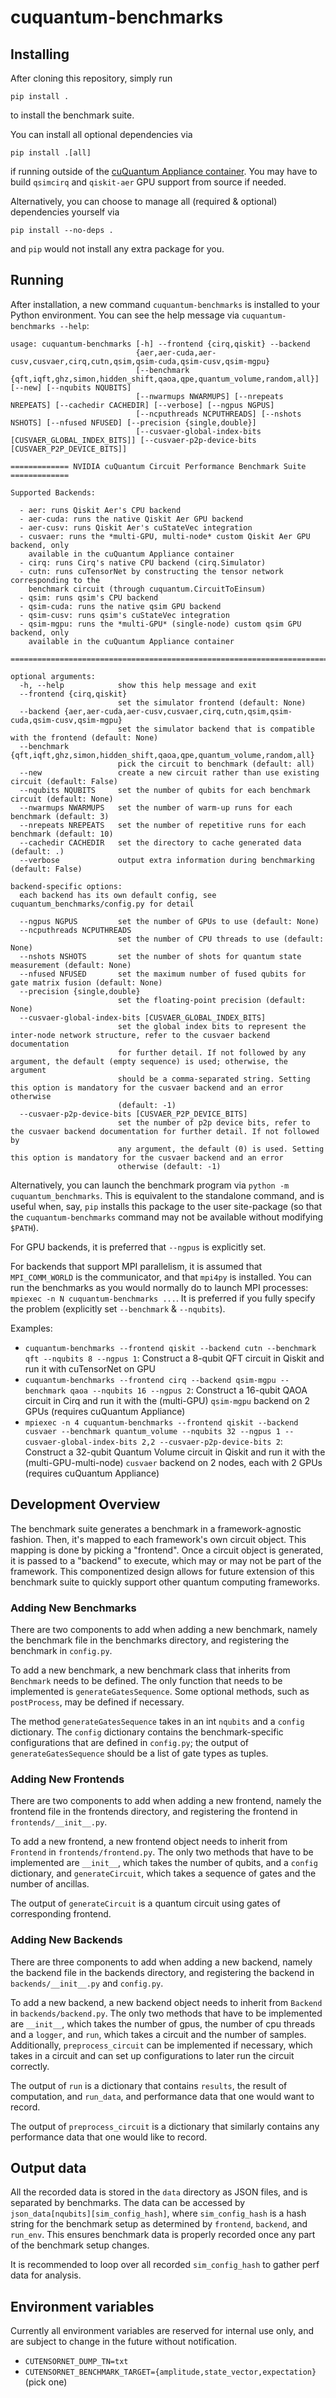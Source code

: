 # cuquantum-benchmarks

## Installing

After cloning this repository, simply run
```
pip install .
```
to install the benchmark suite.

You can install all optional dependencies via
```
pip install .[all]
```
if running outside of the [cuQuantum Appliance container](https://docs.nvidia.com/cuda/cuquantum/appliance/index.html). You may have to build `qsimcirq` and `qiskit-aer` GPU support from source if needed.

Alternatively, you can choose to manage all (required & optional) dependencies yourself via
```
pip install --no-deps .
```
and `pip` would not install any extra package for you.

## Running

After installation, a new command `cuquantum-benchmarks` is installed to your Python environment. You can see the help message via `cuquantum-benchmarks --help`:

```
usage: cuquantum-benchmarks [-h] --frontend {cirq,qiskit} --backend
                            {aer,aer-cuda,aer-cusv,cusvaer,cirq,cutn,qsim,qsim-cuda,qsim-cusv,qsim-mgpu}
                            [--benchmark {qft,iqft,ghz,simon,hidden_shift,qaoa,qpe,quantum_volume,random,all}] [--new] [--nqubits NQUBITS]
                            [--nwarmups NWARMUPS] [--nrepeats NREPEATS] [--cachedir CACHEDIR] [--verbose] [--ngpus NGPUS]
                            [--ncputhreads NCPUTHREADS] [--nshots NSHOTS] [--nfused NFUSED] [--precision {single,double}]
                            [--cusvaer-global-index-bits [CUSVAER_GLOBAL_INDEX_BITS]] [--cusvaer-p2p-device-bits [CUSVAER_P2P_DEVICE_BITS]]

============= NVIDIA cuQuantum Circuit Performance Benchmark Suite =============

Supported Backends:

  - aer: runs Qiskit Aer's CPU backend
  - aer-cuda: runs the native Qiskit Aer GPU backend
  - aer-cusv: runs Qiskit Aer's cuStateVec integration
  - cusvaer: runs the *multi-GPU, multi-node* custom Qiskit Aer GPU backend, only
    available in the cuQuantum Appliance container
  - cirq: runs Cirq's native CPU backend (cirq.Simulator)
  - cutn: runs cuTensorNet by constructing the tensor network corresponding to the
    benchmark circuit (through cuquantum.CircuitToEinsum)
  - qsim: runs qsim's CPU backend
  - qsim-cuda: runs the native qsim GPU backend
  - qsim-cusv: runs qsim's cuStateVec integration
  - qsim-mgpu: runs the *multi-GPU* (single-node) custom qsim GPU backend, only
    available in the cuQuantum Appliance container

================================================================================

optional arguments:
  -h, --help            show this help message and exit
  --frontend {cirq,qiskit}
                        set the simulator frontend (default: None)
  --backend {aer,aer-cuda,aer-cusv,cusvaer,cirq,cutn,qsim,qsim-cuda,qsim-cusv,qsim-mgpu}
                        set the simulator backend that is compatible with the frontend (default: None)
  --benchmark {qft,iqft,ghz,simon,hidden_shift,qaoa,qpe,quantum_volume,random,all}
                        pick the circuit to benchmark (default: all)
  --new                 create a new circuit rather than use existing circuit (default: False)
  --nqubits NQUBITS     set the number of qubits for each benchmark circuit (default: None)
  --nwarmups NWARMUPS   set the number of warm-up runs for each benchmark (default: 3)
  --nrepeats NREPEATS   set the number of repetitive runs for each benchmark (default: 10)
  --cachedir CACHEDIR   set the directory to cache generated data (default: .)
  --verbose             output extra information during benchmarking (default: False)

backend-specific options:
  each backend has its own default config, see cuquantum_benchmarks/config.py for detail

  --ngpus NGPUS         set the number of GPUs to use (default: None)
  --ncputhreads NCPUTHREADS
                        set the number of CPU threads to use (default: None)
  --nshots NSHOTS       set the number of shots for quantum state measurement (default: None)
  --nfused NFUSED       set the maximum number of fused qubits for gate matrix fusion (default: None)
  --precision {single,double}
                        set the floating-point precision (default: None)
  --cusvaer-global-index-bits [CUSVAER_GLOBAL_INDEX_BITS]
                        set the global index bits to represent the inter-node network structure, refer to the cusvaer backend documentation
                        for further detail. If not followed by any argument, the default (empty sequence) is used; otherwise, the argument
                        should be a comma-separated string. Setting this option is mandatory for the cusvaer backend and an error otherwise
                        (default: -1)
  --cusvaer-p2p-device-bits [CUSVAER_P2P_DEVICE_BITS]
                        set the number of p2p device bits, refer to the cusvaer backend documentation for further detail. If not followed by
                        any argument, the default (0) is used. Setting this option is mandatory for the cusvaer backend and an error
                        otherwise (default: -1)
```

Alternatively, you can launch the benchmark program via `python -m cuquantum_benchmarks`. This is equivalent to the standalone command, and is useful when, say, `pip` installs this package to the user site-package (so that the `cuquantum-benchmarks` command may not be available without modifying `$PATH`).

For GPU backends, it is preferred that `--ngpus` is explicitly set.

For backends that support MPI parallelism, it is assumed that `MPI_COMM_WORLD` is the communicator, and that `mpi4py` is installed. You can run the benchmarks as you would normally do to launch MPI processes: `mpiexec -n N cuquantum-benchmarks ...`. It is preferred if you fully specify the problem (explicitly set `--benchmark` & `--nqubits`).

Examples:
- `cuquantum-benchmarks --frontend qiskit --backend cutn --benchmark qft --nqubits 8 --ngpus 1`: Construct a 8-qubit QFT circuit in Qiskit and run it with cuTensorNet on GPU
- `cuquantum-benchmarks --frontend cirq --backend qsim-mgpu --benchmark qaoa --nqubits 16 --ngpus 2`: Construct a 16-qubit QAOA circuit in Cirq and run it with the (multi-GPU) `qsim-mgpu` backend on 2 GPUs (requires cuQuantum Appliance)
- `mpiexec -n 4 cuquantum-benchmarks --frontend qiskit --backend cusvaer --benchmark quantum_volume --nqubits 32 --ngpus 1 --cusvaer-global-index-bits 2,2 --cusvaer-p2p-device-bits 2`: Construct a 32-qubit Quantum Volume circuit in Qiskit and run it with the (multi-GPU-multi-node) `cusvaer` backend on 2 nodes, each with 2 GPUs (requires cuQuantum Appliance)

## Development Overview

The benchmark suite generates a benchmark in a framework-agnostic fashion. Then, it's mapped to each framework's own circuit object. This mapping is done by picking a "frontend". Once a circuit object is generated, it is passed to a "backend" to execute, which may or may not be part of the framework. This componentized design allows for future extension of this benchmark suite to quickly support other quantum computing frameworks.

### Adding New Benchmarks

There are two components to add when adding a new benchmark, namely the benchmark file in the benchmarks directory, and
registering the benchmark in `config.py`.

To add a new benchmark, a new benchmark class that inherits from `Benchmark` needs to be defined. The only function that needs
to be implemented is `generateGatesSequence`. Some optional methods, such as `postProcess`, may be defined if necessary.

The method `generateGatesSequence` takes in an int `nqubits` and a `config` dictionary. The `config` dictionary contains the benchmark-specific configurations that are defined in `config.py`; the output of `generateGatesSequence` should be a list of gate types as tuples.

### Adding New Frontends

There are two components to add when adding a new frontend, namely the frontend file in the frontends directory, and
registering the frontend in `frontends/__init__.py`.

To add a new frontend, a new frontend object needs to inherit from `Frontend` in `frontends/frontend.py`. The only two methods that have to be implemented are `__init__`, which takes the number of qubits, and a `config` dictionary, and `generateCircuit`, which takes a sequence of gates
and the number of ancillas.

The output of `generateCircuit` is a quantum circuit using gates of corresponding frontend.

### Adding New Backends

There are three components to add when adding a new backend, namely the backend file in the backends directory, and
registering the backend in `backends/__init__.py` and `config.py`.

To add a new backend, a new backend object needs to inherit from `Backend` in `backends/backend.py`. The only two methods that have to be implemented are `__init__`, which takes the number of gpus, the number of cpu threads and a `logger`, and `run`, which takes a circuit
and the number of samples. Additionally, `preprocess_circuit` can be implemented if necessary, which takes in a circuit
and can set up configurations to later run the circuit correctly.

The output of `run` is a dictionary that contains `results`, the result of computation, and `run_data`, and performance data
that one would want to record.

The output of `preprocess_circuit` is a dictionary that similarly contains any performance data that one would like to record.

## Output data

All the recorded data is stored in the `data` directory as JSON files, and is separated by benchmarks. The data can be accessed by `json_data[nqubits][sim_config_hash]`, where `sim_config_hash` is a hash string for the benchmark setup as determined by `frontend`, `backend`, and `run_env`. This ensures benchmark data is properly recorded once any part of the benchmark setup changes.

It is recommended to loop over all recorded `sim_config_hash` to gather perf data for analysis.

## Environment variables

Currently all environment variables are reserved for internal use only, and are subject to change in the future without notification.

* `CUTENSORNET_DUMP_TN=txt`
* `CUTENSORNET_BENCHMARK_TARGET={amplitude,state_vector,expectation}` (pick one)
